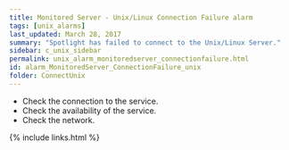 ```yaml
---
title: ﻿Monitored Server - Unix/Linux Connection Failure alarm
tags: [unix_alarms]
last_updated: March 28, 2017
summary: "Spotlight has failed to connect to the Unix/Linux Server."
sidebar: c_unix_sidebar
permalink: unix_alarm_monitoredserver_connectionfailure.html
id: alarm_MonitoredServer_ConnectionFailure_unix
folder: ConnectUnix
---
```




* Check the connection to the service.
* Check the availability of the service.
* Check the network.


{% include links.html %}

